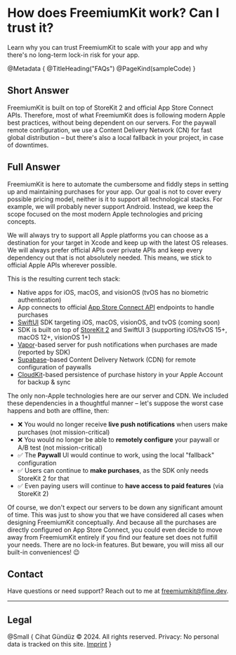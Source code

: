 # How does FreemiumKit work? Can I trust it?

Learn why you can trust FreemiumKit to scale with your app and why there's no long-term lock-in risk for your app.

@Metadata {
   @TitleHeading("FAQs")
   @PageKind(sampleCode)
}

## Short Answer

FreemiumKit is built on top of StoreKit 2 and official App Store Connect APIs. Therefore, most of what FreemiumKit does is following modern Apple best practices, without being dependent on our servers. For the paywall remote configuration, we use a Content Delivery Network (CN) for fast global distribution – but there's also a local fallback in your project, in case of downtimes.

## Full Answer

FreemiumKit is here to automate the cumbersome and fiddly steps in setting up and maintaining purchases for your app. Our goal is not to cover every possible pricing model, neither is it to support all technological stacks. For example, we will probably never support Android. Instead, we keep the scope focused on the most modern Apple technologies and pricing concepts.

We will always try to support all Apple platforms you can choose as a destination for your target in Xcode and keep up with the latest OS releases. We will always prefer official APIs over private APIs and keep every dependency out that is not absolutely needed. This means, we stick to official Apple APIs wherever possible.

This is the resulting current tech stack:

- Native apps for iOS, macOS, and visionOS (tvOS has no biometric authentication)
- App connects to official [App Store Connect API](https://developer.apple.com/documentation/appstoreconnectapi/) endpoints to handle purchases
- [SwiftUI](https://developer.apple.com/xcode/swiftui/) SDK targeting iOS, macOS, visionOS, and tvOS (coming soon)
- SDK is built on top of [StoreKit 2](https://developer.apple.com/storekit/) and SwiftUI 3 (supporting iOS/tvOS 15+, macOS 12+, visionOS 1+)
- [Vapor](https://vapor.codes)-based server for push notifications when purchases are made (reported by SDK)
- [Supabase](https://supabase.com)-based Content Delivery Network (CDN) for remote configuration of paywalls
- [CloudKit](https://developer.apple.com/icloud/cloudkit/)-based persistence of purchase history in your Apple Account for backup & sync

The only non-Apple technologies here are our server and CDN. We included these dependencies in a thoughtful manner – let's suppose the worst case happens and both are offline, then:

- ❌ You would no longer receive **live push notifications** when users make purchases (not mission-critical)
- ❌ You would no longer be able to **remotely configure** your paywall or A/B test (not mission-critical)
- ✅ The **Paywall** UI would continue to work, using the local "fallback" configuration
- ✅ Users can continue to **make purchases**, as the SDK only needs StoreKit 2 for that
- ✅ Even paying users will continue to **have access to paid features** (via StoreKit 2)

Of course, we don't expect our servers to be down any significant amount of time. This was just to show you that we have considered all cases when designing FreemiumKit conceptually. And because all the purchases are directly configured on App Store Connect, you could even decide to move away from FreemiumKit entirely if you find our feature set does not fulfill your needs. There are no lock-in features. But beware, you will miss all our built-in conveniences! 😉

## Contact

Have questions or need support? Reach out to me at [freemiumkit@fline.dev](mailto:freemiumkit@fline.dev).

---

## Legal

@Small {
   Cihat Gündüz © 2024. All rights reserved.
   Privacy: No personal data is tracked on this site.
   [Imprint](https://www.fline.dev/imprint/)
}
